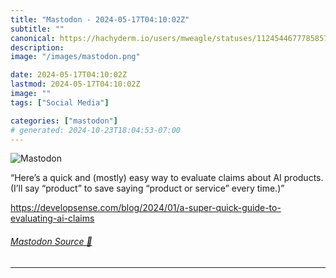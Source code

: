 ```yaml
---
title: "Mastodon - 2024-05-17T04:10:02Z"
subtitle: ""
canonical: https://hachyderm.io/users/mweagle/statuses/112454467778585774
description:
image: "/images/mastodon.png"

date: 2024-05-17T04:10:02Z
lastmod: 2024-05-17T04:10:02Z
image: ""
tags: ["Social Media"]

categories: ["mastodon"]
# generated: 2024-10-23T18:04:53-07:00
---
```

![Mastodon](/images/mastodon.png)

<p>“Here’s a quick and (mostly) easy way to evaluate claims about AI products. (I’ll say “product” to save saying “product or service” every time.)”</p><p><a href="https://developsense.com/blog/2024/01/a-super-quick-guide-to-evaluating-ai-claims" target="_blank" rel="nofollow noopener noreferrer" translate="no"><span class="invisible">https://</span><span class="ellipsis">developsense.com/blog/2024/01/</span><span class="invisible">a-super-quick-guide-to-evaluating-ai-claims</span></a></p>


###### [Mastodon Source 🐘](https://hachyderm.io/@mweagle/112454467778585774)

___
